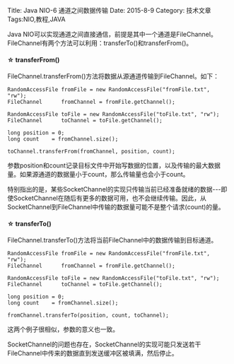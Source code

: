 Title: Java NIO-6 通道之间数据传输
Date: 2015-8-9 
Category: 技术文章
Tags:NIO,教程,JAVA

Java NIO可以实现通道之间直接通信，前提是其中一个通道是FileChannel。FileChannel有两个方法可以利用：transferTo()和transferFrom()。


<h4>&#9734;&nbsp;transferFrom()</h4>

FileChannel.transferFrom()方法将数据从源通道传输到FileChannel。如下：
```
RandomAccessFile fromFile = new RandomAccessFile("fromFile.txt", "rw");
FileChannel      fromChannel = fromFile.getChannel();

RandomAccessFile toFile = new RandomAccessFile("toFile.txt", "rw");
FileChannel      toChannel = toFile.getChannel();

long position = 0;
long count    = fromChannel.size();

toChannel.transferFrom(fromChannel, position, count);
```
参数position和count记录目标文件中开始写数据的位置，以及传输的最大数据量。如果源通道的数据量小于count，那么传输量也会小于count。

特别指出的是，某些SocketChannel的实现只传输当前已经准备就绪的数据---即使SocketChannel在随后有更多的数据可用，也不会继续传输。因此，从SocketChannel到FileChannel中传输的数据量可能不是整个请求(count)的量。
    

<h4>&#9734;&nbsp;transferTo()</h4>

FileChannel.transferTo()方法将当前FileChannel中的数据传输到目标通道。
```
RandomAccessFile fromFile = new RandomAccessFile("fromFile.txt", "rw");
FileChannel      fromChannel = fromFile.getChannel();

RandomAccessFile toFile = new RandomAccessFile("toFile.txt", "rw");
FileChannel      toChannel = toFile.getChannel();

long position = 0;
long count    = fromChannel.size();

fromChannel.transferTo(position, count, toChannel);
```

这两个例子很相似，参数的意义也一致。

SocketChannel的问题也存在，SocketChannel的实现可能只发送若干FileChannel中传来的数据直到发送缓冲区被填满，然后停止。
